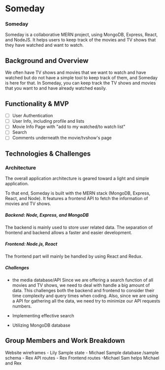 # Someday

### Someday

Someday is a collaborative MERN project, using MongoDB, Express, React, and NodeJS. It helps users to keep track of the movies and TV shows that they have watched and want to watch.

## Background and Overview

We often have TV shows and movies that we want to watch and have watched but do not have a simple tool to keep track of them, and Someday is here for that. In Someday, you can keep track the TV shows and movies that you want to and have already watched easily.

## Functionality & MVP

- [ ] User Authentication
- [ ] User Info, including profile and lists
- [ ] Movie Info Page with "add to my watched/to watch list"
- [ ] Search
- [ ] Comments underneath the movie/tvshow's page

## Technologies & Challenges

### Architecture

The overall application architecture is geared toward a light and simple application.

To that end, Someday is built with the MERN stack (MongoDB, Express, React, and Node). It features a frontend API to fetch the information of movies and TV shows.

##### Backend: Node, Express, and MongoDB

The backend is mainly used to store user related data. The separation of frontend and backend allows a faster and easier development.

##### Frontend: Node.js, React

The frontend part will mainly be handled by using React and Redux.

##### Challenges

- the media database/API
  Since we are offering a search function of all movies and TV shows, we need to deal with handle a big amount of data. This challenges both the backend and frontend to consider their time complexity and query times when coding.
  Also, since we are using a API for gathering all the data, we need try to minimize our API requests numbers.

- Implementing effective search
- Utilizing MongoDB database

## Group Members and Work Breakdown

Website wireframes - Lily
Sample state - Michael
Sample database /sample schema - Rex
API routes - Rex
Frontend routes -Michael
Sam helps Michael and Rex

